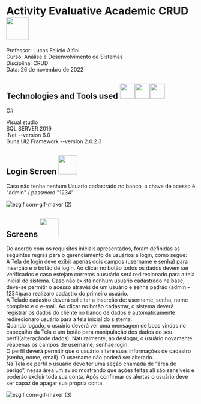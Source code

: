 <h1>Activity
Evaluative Academic CRUD<img src="https://media.giphy.com/media/vQsCJazZqppQx5xNzy/giphy.gif" width="60"></h1>
<p>Professor: Lucas Felício Alfini<br> 
Curso: Análise e Desenvolvimento de Sistemas<br>
Disciplina: CRUD<br>
Data: 26 de novembro de 2022</p>
<h2>Technologies and Tools used <img src="https://cdn-icons-png.flaticon.com/128/6132/6132221.png" width="40"><img src="https://cdn-icons-png.flaticon.com/128/906/906324.png" width="40"><img src="https://cdn-icons-png.flaticon.com/128/5968/5968409.png" width="40"></h2>
C#
<p>Visual studio <br>
SQL SERVER 2019<br>
.Net --version 6.0<br>
Guna.UI2 Framework --version 2.0.2.3</p>



<h2>
Login Screen <img src="https://media.giphy.com/media/RHEqKwRZDwFKE/giphy.gif" width="50"></h2>
<p>Caso não tenha nenhum Usuario cadastrado no banco, a chave de acesso é "admin" / password "1234"</p>

![ezgif com-gif-maker (2)](https://user-images.githubusercontent.com/77933748/209451171-bba0bec3-eac3-42e7-a533-8eb709ce46b5.gif)

<h2>
Screens <img src="https://media.giphy.com/media/RHEqKwRZDwFKE/giphy.gif" width="50"></h2>
<p>De  acordo  com  os  requisitos  iniciais  apresentados,  foram  definidas  as  seguintes  regras para o gerenciamento de usuários e login, como segue:<br>A Tela de  login  deve  exibir  apenas  dois  campos  (username  e  senha)  para  inserção  e  o botão de login. Ao clicar no botão todos os dados devem ser verificados e caso estejam corretos  o  usuário  será  redirecionado  para  a  tela  inicial  do  sistema.  Caso  não  exista nenhum usuário cadastrado na base, deve-se permitir o acesso através de um usuário e senha padrão (admin –1234)para realizaro cadastro do primeiro usuário.<br>
A Telade cadastro deverá solicitar a inserção de: username, senha, nome completo e o e-mail.  Ao  clicar  no  botão cadastrar,  o  sistema deverá  registrar  os  dados  do  cliente  no banco de dados e automaticamente redirecionaro usuário para a tela inicial do sistema.<br>Quando  logado,  o  usuário  deverá  ver  uma  mensagem  de  boas  vindas  no  cabeçalho  da Tela e um  botão  para  manipulação  dos  dados  do  seu perfil(alteraçãode  dados). Naturalmente,  ao  deslogar,  o  usuário  novamente  vêapenas  os  campos  de  username, senhae login.<br>O  perfil  deverá  permitir  que  o  usuário  altere  suas  informações  de  cadastro  (senha, nome, email). O username não poderá ser alterado.<br>Na Tela de perfil o usuário deve ter uma seção chamada de “área de perigo”, nessa área um aviso mostrando que ações feitas alí são sensíveis e poderão excluir toda sua conta. Após confirmar os alertas o usuário deve ser capaz de apagar sua própria conta.</p>

![ezgif com-gif-maker (3)](https://user-images.githubusercontent.com/77933748/209451452-4746098f-4907-4a5b-a36e-323bfcf31dd2.gif)


